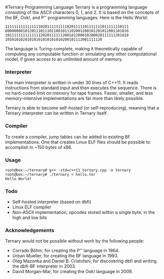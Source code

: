 #Ternary Programming Language
Ternary is a programming language consisting of the ASCII characters 0, 1, and 2. It is based on the concepts of the BF, Ook!, and P'' programming languages. Here is the Hello World:

```binary
11111111111111110201111111110201111101111111011111110111
00000000101201110111011001011102001200101201012001101010
20111111111111112020111111200101200010200020111111201010
10101010201010101010101010200101112001111120
```

The language is Turing-complete, making it theoretically capable of computing any computable function or simulating any other computational model, if given access to an unlimited amount of memory.

### Interpreter
The main interpreter is written in under 30 lines of C++11. It reads instructions from standard input and then executes the sequence. There is no hard-coded limit on memory for tape frames. Faster, smaller, and less memory-intensive implementations are far more than likely possible.

Ternary is able to become self-hosted (or self-reproducing), meaning that a Ternary interpreter can be written in Ternary itself.

### Compiler
To create a compiler, jump tables can be added to existing BF implementations. One that creates Linux ELF files should be possible to accomplish in ~150 bytes of x86.

### Usage
```
root@box:~/ternary# g++ -std=c++11 ternary.cpp -o ternary
root@box:~/ternary# ./ternary < hello.ter
Hello World!
```

### Todo
* Self-hosted interpreter (based on dbfi)
* Linux ELF compiler
* Non-ASCII implementation, opcodes stored within a single byte, in the high and low bits

### Acknowledgements
Ternary would not be possible without work by the following people:
* Corrado Böhm, for creating the P'' language in 1964.
* Urban Mueller, for creating the BF language in 1993.
* Oleg Mazonka and Daniel B. Cristofani, for discovering dbfi and writing the dbfi-BF interpreter in 2003.
* David Morgan-Mar, for creating the Ook! language in 2009.
